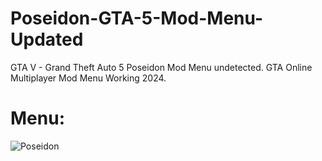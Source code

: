 # Poseidon-GTA-5-Mod-Menu-Updated
GTA V - Grand Theft Auto 5 Poseidon Mod Menu undetected. GTA Online Multiplayer Mod Menu Working 2024.

# Menu:
![Poseidon](https://github.com/user-attachments/assets/552ad228-1024-463d-abed-222e2ded048d)
